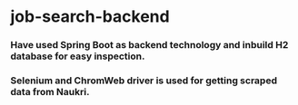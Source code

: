 # job-search-backend
### Have used Spring Boot as backend technology and inbuild H2 database for easy inspection.

### Selenium and ChromWeb driver is used for getting scraped data from Naukri.
